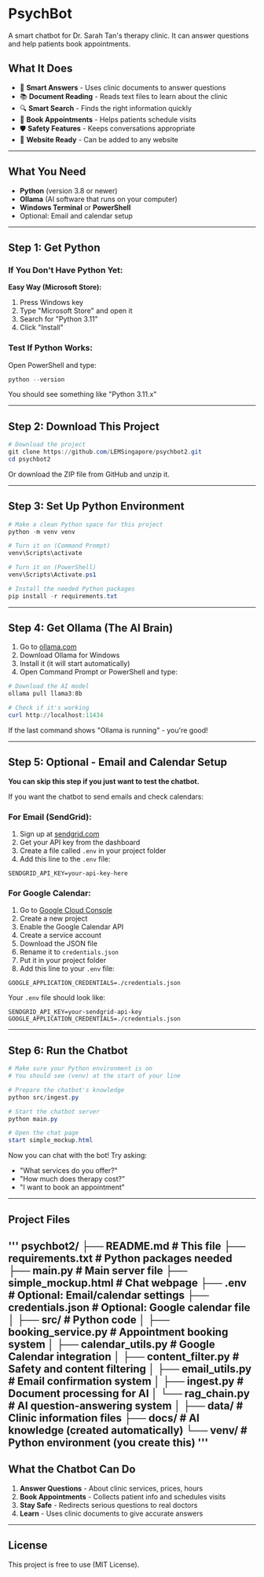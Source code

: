 # PsychBot

A smart chatbot for Dr. Sarah Tan's therapy clinic. It can answer questions and help patients book appointments.

## What It Does

- 🤖 **Smart Answers** - Uses clinic documents to answer questions
- 📚 **Document Reading** - Reads text files to learn about the clinic
- 🔍 **Smart Search** - Finds the right information quickly
- 📅 **Book Appointments** - Helps patients schedule visits
- 🛡️ **Safety Features** - Keeps conversations appropriate
- 🏥 **Website Ready** - Can be added to any website

---

## What You Need

- **Python** (version 3.8 or newer)
- **Ollama** (AI software that runs on your computer)
- **Windows Terminal** or **PowerShell**
- Optional: Email and calendar setup

---

## Step 1: Get Python

### If You Don't Have Python Yet:

**Easy Way (Microsoft Store):**
1. Press Windows key
2. Type "Microsoft Store" and open it
3. Search for "Python 3.11"
4. Click "Install"

### Test If Python Works:
Open PowerShell and type:
```powershell
python --version
```
You should see something like "Python 3.11.x"

---

## Step 2: Download This Project

```powershell
# Download the project
git clone https://github.com/LEMSingapore/psychbot2.git
cd psychbot2
```

Or download the ZIP file from GitHub and unzip it.

---

## Step 3: Set Up Python Environment

```powershell
# Make a clean Python space for this project
python -m venv venv

# Turn it on (Command Prompt)
venv\Scripts\activate

# Turn it on (PowerShell)
venv\Scripts\Activate.ps1
```

```powershell
# Install the needed Python packages
pip install -r requirements.txt
```

---

## Step 4: Get Ollama (The AI Brain)

1. Go to [ollama.com](https://ollama.com/download)
2. Download Ollama for Windows
3. Install it (it will start automatically)
4. Open Command Prompt or PowerShell and type:

```powershell
# Download the AI model
ollama pull llama3:8b

# Check if it's working
curl http://localhost:11434
```

If the last command shows "Ollama is running" - you're good!

---

## Step 5: Optional - Email and Calendar Setup

**You can skip this step if you just want to test the chatbot.**

If you want the chatbot to send emails and check calendars:

### For Email (SendGrid):
1. Sign up at [sendgrid.com](https://sendgrid.com)
2. Get your API key from the dashboard
3. Create a file called `.env` in your project folder
4. Add this line to the `.env` file:
```
SENDGRID_API_KEY=your-api-key-here
```

### For Google Calendar:
1. Go to [Google Cloud Console](https://console.cloud.google.com)
2. Create a new project
3. Enable the Google Calendar API
4. Create a service account
5. Download the JSON file
6. Rename it to `credentials.json`
7. Put it in your project folder
8. Add this line to your `.env` file:
```
GOOGLE_APPLICATION_CREDENTIALS=./credentials.json
```

Your `.env` file should look like:
```
SENDGRID_API_KEY=your-sendgrid-api-key
GOOGLE_APPLICATION_CREDENTIALS=./credentials.json
```

---

## Step 6: Run the Chatbot

```powershell
# Make sure your Python environment is on
# You should see (venv) at the start of your line

# Prepare the chatbot's knowledge
python src/ingest.py

# Start the chatbot server
python main.py

# Open the chat page
start simple_mockup.html
```

Now you can chat with the bot! Try asking:
- "What services do you offer?"
- "How much does therapy cost?"
- "I want to book an appointment"

---

## Project Files

'''
psychbot2/
├── README.md              # This file
├── requirements.txt       # Python packages needed
├── main.py               # Main server file
├── simple_mockup.html    # Chat webpage
├── .env                  # Optional: Email/calendar settings
├── credentials.json      # Optional: Google calendar file
│
├── src/                  # Python code
│   ├── booking_service.py    # Appointment booking system
│   ├── calendar_utils.py     # Google Calendar integration
│   ├── content_filter.py     # Safety and content filtering
│   ├── email_utils.py        # Email confirmation system
│   ├── ingest.py            # Document processing for AI
│   └── rag_chain.py         # AI question-answering system
│
├── data/                 # Clinic information files
├── docs/                 # AI knowledge (created automatically)
└── venv/                 # Python environment (you create this)
'''
---

## What the Chatbot Can Do

1. **Answer Questions** - About clinic services, prices, hours
2. **Book Appointments** - Collects patient info and schedules visits
3. **Stay Safe** - Redirects serious questions to real doctors
4. **Learn** - Uses clinic documents to give accurate answers

---

## License

This project is free to use (MIT License).